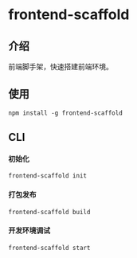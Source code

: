 # frontend-scaffold
## 介绍
前端脚手架，快速搭建前端环境。
## 使用
```
npm install -g frontend-scaffold
```
## CLI
#### 初始化
```
frontend-scaffold init
```
#### 打包发布
```
frontend-scaffold build
```
#### 开发环境调试
```
frontend-scaffold start
```
